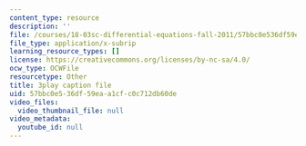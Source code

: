 ```yaml
---
content_type: resource
description: ''
file: /courses/18-03sc-differential-equations-fall-2011/57bbc0e536df59eaa1cfc0c712db60de_pGECDB15L9o.vtt
file_type: application/x-subrip
learning_resource_types: []
license: https://creativecommons.org/licenses/by-nc-sa/4.0/
ocw_type: OCWFile
resourcetype: Other
title: 3play caption file
uid: 57bbc0e5-36df-59ea-a1cf-c0c712db60de
video_files:
  video_thumbnail_file: null
video_metadata:
  youtube_id: null
---
```

